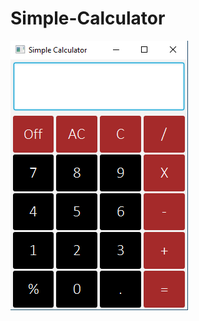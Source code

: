 ﻿# Simple-Calculator
![Image of Yaktocat](https://github.com/XParif/Simple-Calculator/blob/main/screenshot/calculator.png)
